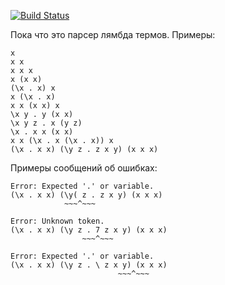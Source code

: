 [![Build Status](https://travis-ci.org/NolanRus/lambda.svg?branch=master)](https://travis-ci.org/NolanRus/lambda)

Пока что это парсер лямбда термов. Примеры:

```
x
x x
x x x
x (x x)
(\x . x) x
x (\x . x)
x x (x x) x
\x y . y (x x)
\x y z . x (y z)
\x . x x (x x)
x x (\x . x (\x . x)) x
(\x . x x) (\y z . z x y) (x x x)
```

Примеры сообщений об ошибках:

```
Error: Expected '.' or variable.
(\x . x x) (\y( z . z x y) (x x x)
            ~~~^~~~
```

```
Error: Unknown token.
(\x . x x) (\y z . 7 z x y) (x x x)
                ~~~^~~~
```

```
Error: Expected '.' or variable.
(\x . x x) (\y z . \ z x y) (x x x)
                        ~~~^~~~
```
